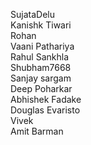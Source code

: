 SujataDelu
<br />
Kanishk Tiwari
<br />
Rohan
<br />
Vaani Pathariya
<br />
Rahul Sankhla
<br />
Shubham7668
<br />
Sanjay sargam
<br />
Deep Poharkar
<br />
Abhishek Fadake
<br />
Douglas Evaristo
<br />
Vivek
<br/>
Amit Barman